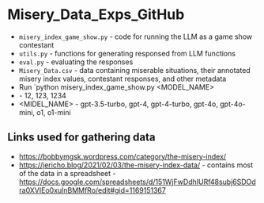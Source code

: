 # Misery_Data_Exps_GitHub
 
- `misery_index_game_show.py` - code for running the LLM as a game show contestant
- `utils.py` - functions for generating responsed from LLM functions
- `eval.py` - evaluating the responses
- `Misery_Data.csv` - data containing miserable situations, their annotated misery index values, contestant responses, and other metadata
 - Run `python misery_index_game_show.py <SEED> <MODEL_NAME>
  - <SEED> - 12, 123, 1234
  - <MIDEL_NAME> - gpt-3.5-turbo, gpt-4, gpt-4-turbo, gpt-4o, gpt-4o-mini, o1, o1-mini

## Links used for gathering data 

- https://bobbymgsk.wordpress.com/category/the-misery-index/
- https://jericho.blog/2021/02/03/the-misery-index-data/ - contains most of the data in a spreadsheet - https://docs.google.com/spreadsheets/d/151WjFwDdhIURf48subj6SDOdra0XVIEo0xulnBMMfRo/edit#gid=1169151367
